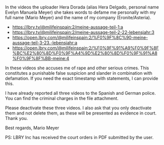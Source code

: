 
In the videos the uploader Hera Dorada (alias Hera Delgado, personal name Evelyn Manuela Meyer) she takes words to defame me personally with my full name (Mario Meyer) and the name of my company (Eronite/Asteria).

- https://lbry.tv/@milifeinspain:2/meine-aussage-teil-1:a
- https://lbry.tv/@milifeinspain:2/meine-aussage-teil-2-22-lebensjahr:3
- https://open.lbry.com/@milifeinspain:2/%F0%9F%8C%90-meine-aussage-teil-3-23.-lebensjahr:a
- https://open.lbry.com/@milifeinspain:2/%F0%9F%91%A9%F0%9F%8F%BC%E2%80%8D%F0%9F%A4%9D%E2%80%8D%F0%9F%91%A8%F0%9F%8F%BB-meine:4

In these videos she accuses me of rape and other serious crimes. This constitutes a punishable false suspicion and slander in combination with defamation. If you need the exact timestamp with statements, I can provide this.

I have already reported all three videos to the Spanish and German police. You can find the criminal charges in the file attachment.

Please deactivate these three videos. I also ask that you only deactivate them and not delete them, as these will be presented as evidence in court.
Thank you.

Best regards,
Mario Meyer

PS: LBRY Inc has received the court orders in PDF submitted by the user.
